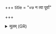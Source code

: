 +++
title = "०७ न त्वा पूर्वा"

+++
<details><summary>मूलम् (GR)</summary>

न त्वा पूर्वा ओषधयो  
न त्वा तरन्तु या नवाः ।  
विबाध उग्रो जङ्गिडः  
परिपाणः सुमङ्गलः ॥
</details>